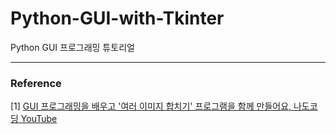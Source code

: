 # Python-GUI-with-Tkinter
Python GUI 프로그래밍 튜토리얼 






*** 
### Reference 
[1]  [GUI 프로그래밍을 배우고 '여러 이미지 합치기' 프로그램을 함께 만들어요, 나도코딩 YouTube](https://www.youtube.com/watch?v=bKPIcoou9N8&t=1049s&ab_channel=%EB%82%98%EB%8F%84%EC%BD%94%EB%94%A9)
